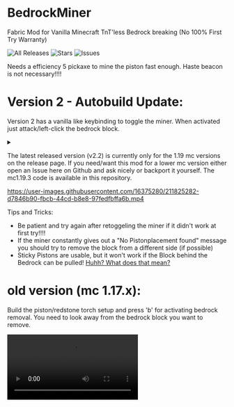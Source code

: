 # BedrockMiner
Fabric Mod for Vanilla Minecraft TnT'less Bedrock breaking (No 100% First Try Warranty)

![All Releases](https://img.shields.io/github/downloads/rockerle/bedrockminer/total)
![Stars](https://img.shields.io/github/stars/rockerle/BedrockMiner)
![Issues](https://img.shields.io/github/issues/rockerle/BedrockMiner)

Needs a efficiency 5 pickaxe to mine the piston fast enough.
Haste beacon is not necessary!!!!
# Version 2 - Autobuild Update:

Version 2 has a vanilla like keybinding to toggle the miner. When activated just attack/left-click the bedrock block.

<details><summary></summary>While activated you can add or remove blocks that can be mined by the miner, with right clicking the blocks with an item.</details>

The latest released version (v2.2) is currently only for the 1.19 mc versions on the release page. If you need/want this mod for a lower mc version either open an Issue here on Github and ask nicely or backport it yourself. The mc1.19.3 code is available in this repository.

https://user-images.githubusercontent.com/16375280/211825282-d7846b90-fbcb-44cd-b8e8-97fedfbffa6b.mp4


Tips and Tricks:
- Be patient and try again after retoggeling the miner if it didn't work at first try!!!!
- If the miner constantly gives out a "No Pistonplacement found" message you should try to remove the block from a different side (if possible)
- Sticky Pistons are usable, but it won't work if the Block behind the Bedrock can be pulled! [Huhh? What does that mean?](https://imgur.com/a/5WrNWIR)

# old version (mc 1.17.x):
Build the piston/redstone torch setup and press 'b' for activating bedrock removal.
You need to look away from the bedrock block you want to remove.
<display>
        <summary>![old showcase](https://user-images.githubusercontent.com/16375280/143857501-9bb6c00c-d944-4043-9717-29275675a8e8.mp4)</summary>
</display>
